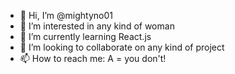 - 👋 Hi, I’m @mightyno01
- 👀 I’m interested in any kind of woman
- 🌱 I’m currently learning React.js
- 💞️ I’m looking to collaborate on any kind of project
- 📫 How to reach me: A = you don't!

<!---
mightyno01/mightyno01 is a ✨ special ✨ repository because its `README.md` (this file) appears on your GitHub profile.
You can click the Preview link to take a look at your changes.
--->
